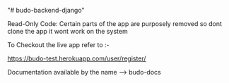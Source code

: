 "# budo-backend-django" 

Read-Only Code:
Certain parts of the app are purposely removed so dont clone the app it wont work on the system

To Checkout the live app refer to :-

https://budo-test.herokuapp.com/user/register/

Documentation available by the name --> budo-docs
